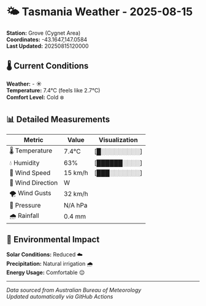 # 🌤️ Tasmania Weather - 2025-08-15

**Station:** Grove (Cygnet Area)  
**Coordinates:** -43.1647,147.0584  
**Last Updated:** 20250815120000

## 🌡️ Current Conditions

**Weather:** - ☀️  
**Temperature:** 7.4°C (feels like 2.7°C)  
**Comfort Level:** Cold ❄️

## 📊 Detailed Measurements

| Metric | Value | Visualization |
|--------|-------|---------------|
| 🌡️ Temperature | 7.4°C | [█░░░░░░░░░] |
| 💧 Humidity | 63% | [██████░░░░] |
| 💨 Wind Speed | 15 km/h | [███░░░░░░░] |
| 🧭 Wind Direction | W | |
| 🌪️ Wind Gusts | 32 km/h | |
| 🔽 Pressure | N/A hPa | |
| 🌧️ Rainfall | 0.4 mm | |

## 🌱 Environmental Impact

**Solar Conditions:** Reduced ☁️  
**Precipitation:** Natural irrigation 🌧️  
**Energy Usage:** Comfortable 😌

---
*Data sourced from Australian Bureau of Meteorology*  
*Updated automatically via GitHub Actions*

